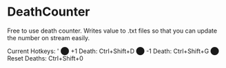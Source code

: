 # DeathCounter
Free to use death counter.
Writes value to .txt files so that you can update the number on stream easily.

Current Hotkeys: '
⬤ +1 Death: Ctrl+Shift+D
⬤ -1 Death: Ctrl+Shift+G
⬤ Reset Deaths: Ctrl+Shift+0
